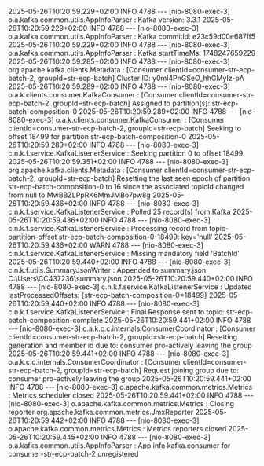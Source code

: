 2025-05-26T10:20:59.229+02:00  INFO 4788 --- [nio-8080-exec-3] o.a.kafka.common.utils.AppInfoParser     : Kafka version: 3.3.1
2025-05-26T10:20:59.229+02:00  INFO 4788 --- [nio-8080-exec-3] o.a.kafka.common.utils.AppInfoParser     : Kafka commitId: e23c59d00e687ff5
2025-05-26T10:20:59.229+02:00  INFO 4788 --- [nio-8080-exec-3] o.a.kafka.common.utils.AppInfoParser     : Kafka startTimeMs: 1748247659229
2025-05-26T10:20:59.285+02:00  INFO 4788 --- [nio-8080-exec-3] org.apache.kafka.clients.Metadata        : [Consumer clientId=consumer-str-ecp-batch-2, groupId=str-ecp-batch] Cluster ID: y0ml4PnGSeO_hhGMyIz-pA
2025-05-26T10:20:59.289+02:00  INFO 4788 --- [nio-8080-exec-3] o.a.k.clients.consumer.KafkaConsumer     : [Consumer clientId=consumer-str-ecp-batch-2, groupId=str-ecp-batch] Assigned to partition(s): str-ecp-batch-composition-0
2025-05-26T10:20:59.289+02:00  INFO 4788 --- [nio-8080-exec-3] o.a.k.clients.consumer.KafkaConsumer     : [Consumer clientId=consumer-str-ecp-batch-2, groupId=str-ecp-batch] Seeking to offset 18499 for partition str-ecp-batch-composition-0
2025-05-26T10:20:59.289+02:00  INFO 4788 --- [nio-8080-exec-3] c.n.k.f.service.KafkaListenerService     : Seeking partition 0 to offset 18499
2025-05-26T10:20:59.351+02:00  INFO 4788 --- [nio-8080-exec-3] org.apache.kafka.clients.Metadata        : [Consumer clientId=consumer-str-ecp-batch-2, groupId=str-ecp-batch] Resetting the last seen epoch of partition str-ecp-batch-composition-0 to 16 since the associated topicId changed from null to MwBBZLPpRK6MmJMBo7pw8g
2025-05-26T10:20:59.436+02:00  INFO 4788 --- [nio-8080-exec-3] c.n.k.f.service.KafkaListenerService     : Polled 25 record(s) from Kafka
2025-05-26T10:20:59.436+02:00  INFO 4788 --- [nio-8080-exec-3] c.n.k.f.service.KafkaListenerService     : Processing record from topic-partition-offset str-ecp-batch-composition-0-18499: key='null'
2025-05-26T10:20:59.436+02:00  WARN 4788 --- [nio-8080-exec-3] c.n.k.f.service.KafkaListenerService     : Missing mandatory field 'BatchId'
2025-05-26T10:20:59.440+02:00  INFO 4788 --- [nio-8080-exec-3] c.n.k.f.utils.SummaryJsonWriter          : Appended to summary.json: C:\Users\CC437236\summary.json
2025-05-26T10:20:59.440+02:00  INFO 4788 --- [nio-8080-exec-3] c.n.k.f.service.KafkaListenerService     : Updated lastProcessedOffsets: {str-ecp-batch-composition-0=18499}
2025-05-26T10:20:59.440+02:00  INFO 4788 --- [nio-8080-exec-3] c.n.k.f.service.KafkaListenerService     : Final Response sent to topic: str-ecp-batch-composition-complete
2025-05-26T10:20:59.441+02:00  INFO 4788 --- [nio-8080-exec-3] o.a.k.c.c.internals.ConsumerCoordinator  : [Consumer clientId=consumer-str-ecp-batch-2, groupId=str-ecp-batch] Resetting generation and member id due to: consumer pro-actively leaving the group
2025-05-26T10:20:59.441+02:00  INFO 4788 --- [nio-8080-exec-3] o.a.k.c.c.internals.ConsumerCoordinator  : [Consumer clientId=consumer-str-ecp-batch-2, groupId=str-ecp-batch] Request joining group due to: consumer pro-actively leaving the group
2025-05-26T10:20:59.441+02:00  INFO 4788 --- [nio-8080-exec-3] o.apache.kafka.common.metrics.Metrics    : Metrics scheduler closed
2025-05-26T10:20:59.441+02:00  INFO 4788 --- [nio-8080-exec-3] o.apache.kafka.common.metrics.Metrics    : Closing reporter org.apache.kafka.common.metrics.JmxReporter
2025-05-26T10:20:59.442+02:00  INFO 4788 --- [nio-8080-exec-3] o.apache.kafka.common.metrics.Metrics    : Metrics reporters closed
2025-05-26T10:20:59.445+02:00  INFO 4788 --- [nio-8080-exec-3] o.a.kafka.common.utils.AppInfoParser     : App info kafka.consumer for consumer-str-ecp-batch-2 unregistered
